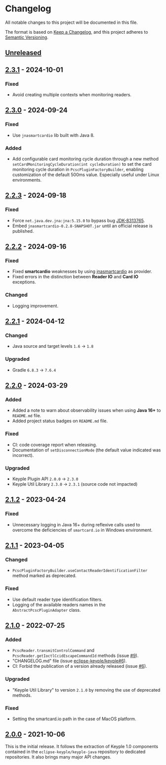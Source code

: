 # Changelog
All notable changes to this project will be documented in this file.

The format is based on [Keep a Changelog](https://keepachangelog.com/en/1.0.0/),
and this project adheres to [Semantic Versioning](https://semver.org/spec/v2.0.0.html).

## [Unreleased]

## [2.3.1] - 2024-10-01
### Fixed
- Avoid creating multiple contexts when monitoring readers.

## [2.3.0] - 2024-09-24
### Fixed
- Use `jnasmartcardio` lib built with Java 8.
### Added
- Add configurable card monitoring cycle duration through a new method
  `setCardMonitoringCycleDuration(int cycleDuration)` to set the card monitoring cycle duration
  in `PcscPluginFactoryBuilder`, enabling customization of the default 500ms value. Especially useful under Linux
  environments.

## [2.2.3] - 2024-09-18
### Fixed
- Force `net.java.dev.jna:jna:5.15.0` to bypass bug [JDK-8313765](https://bugs.openjdk.org/browse/JDK-8313765).
- Embed `jnasmartcardio-0.2.8-SNAPSHOT.jar` until an official release is published.

## [2.2.2] - 2024-09-16
### Fixed
- Fixed **smartcardio** weaknesses by using [jnasmartcardio](https://github.com/jnasmartcardio/jnasmartcardio) as provider.
- Fixed errors in the distinction between **Reader IO** and **Card IO** exceptions.
### Changed
- Logging improvement.

## [2.2.1] - 2024-04-12
### Changed
- Java source and target levels `1.6` -> `1.8`
### Upgraded
- Gradle `6.8.3` -> `7.6.4`

## [2.2.0] - 2024-03-29
### Added
- Added a note to warn about observability issues when using **Java 16+** to `README.md` file.
- Added project status badges on `README.md` file.
### Fixed
- CI: code coverage report when releasing.
- Documentation of `setDisconnectionMode` (the default value indicated was incorrect).
### Upgraded
- Keyple Plugin API `2.0.0` -> `2.3.0`
- Keyple Util Library `2.3.0` -> `2.3.1` (source code not impacted)

## [2.1.2] - 2023-04-24
### Fixed
- Unnecessary logging in Java 16+ during reflexive calls used to overcome the deficiencies of `smartcard.io` in Windows 
environment.

## [2.1.1] - 2023-04-05
### Changed
- `PcscPluginFactoryBuilder.useContactReaderIdentificationFilter` method marked as deprecated.
### Fixed
- Use default reader type identification filters.
- Logging of the available readers names in the `AbstractPcscPluginAdapter` class.

## [2.1.0] - 2022-07-25
### Added
- `PcscReader.transmitControlCommand` and `PcscReader.getIoctlCcidEscapeCommandId` methods (issue [#9]).
- "CHANGELOG.md" file (issue [eclipse-keyple/keyple#6]).
- CI: Forbid the publication of a version already released (issue [#6]).
### Upgraded
- "Keyple Util Library" to version `2.1.0` by removing the use of deprecated methods.
### Fixed
- Setting the smartcard.io path in the case of MacOS platform.

## [2.0.0] - 2021-10-06
This is the initial release.
It follows the extraction of Keyple 1.0 components contained in the `eclipse-keyple/keyple-java` repository to dedicated repositories.
It also brings many major API changes.

[unreleased]: https://github.com/eclipse-keyple/keyple-plugin-pcsc-java-lib/compare/2.3.1...HEAD
[2.3.1]: https://github.com/eclipse-keyple/keyple-plugin-pcsc-java-lib/compare/2.3.0...2.3.1
[2.3.0]: https://github.com/eclipse-keyple/keyple-plugin-pcsc-java-lib/compare/2.2.3...2.3.0
[2.2.3]: https://github.com/eclipse-keyple/keyple-plugin-pcsc-java-lib/compare/2.2.2...2.2.3
[2.2.2]: https://github.com/eclipse-keyple/keyple-plugin-pcsc-java-lib/compare/2.2.1...2.2.2
[2.2.1]: https://github.com/eclipse-keyple/keyple-plugin-pcsc-java-lib/compare/2.2.0...2.2.1
[2.2.0]: https://github.com/eclipse-keyple/keyple-plugin-pcsc-java-lib/compare/2.1.2...2.2.0
[2.1.2]: https://github.com/eclipse-keyple/keyple-plugin-pcsc-java-lib/compare/2.1.1...2.1.2
[2.1.1]: https://github.com/eclipse-keyple/keyple-plugin-pcsc-java-lib/compare/2.1.0...2.1.1
[2.1.0]: https://github.com/eclipse-keyple/keyple-plugin-pcsc-java-lib/compare/2.0.0...2.1.0
[2.0.0]: https://github.com/eclipse-keyple/keyple-plugin-pcsc-java-lib/releases/tag/2.0.0

[#9]: https://github.com/eclipse-keyple/keyple-plugin-pcsc-java-lib/issues/9
[#6]: https://github.com/eclipse-keyple/keyple-plugin-pcsc-java-lib/issues/6

[eclipse-keyple/keyple#6]: https://github.com/eclipse-keyple/keyple/issues/6
